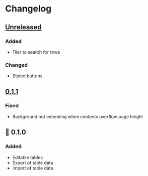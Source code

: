 # Changelog

## [Unreleased]

### Added

- Filer to search for rows

### Changed

- Styled buttons

## [0.1.1]

### Fixed

- Background not extending when contents overflow page height

## :tada: 0.1.0

### Added

- Editable tables
- Export of table data
- Import of table data

[Unreleased]: https://github.com/spenserblack/favlist.vue/compare/v0.1.1...HEAD
[0.1.1]: https://github.com/spenserblack/favlist.vue/compare/v0.1.0...v0.1.1
